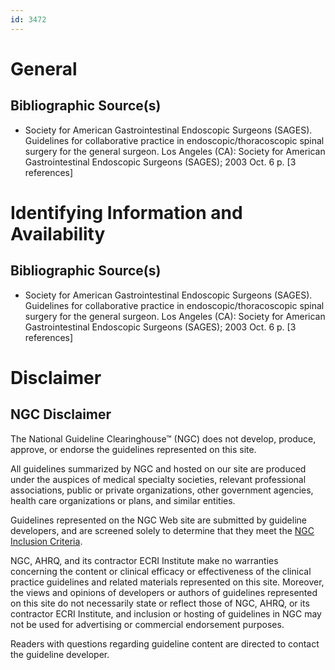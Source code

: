 ```yaml
---
id: 3472
---
```


# General

## Bibliographic Source(s)

- Society for American Gastrointestinal Endoscopic Surgeons (SAGES). Guidelines for collaborative practice in endoscopic/thoracoscopic spinal surgery for the general surgeon. Los Angeles (CA): Society for American Gastrointestinal Endoscopic Surgeons (SAGES); 2003 Oct. 6 p. [3 references]

# Identifying Information and Availability

## Bibliographic Source(s)

- Society for American Gastrointestinal Endoscopic Surgeons (SAGES). Guidelines for collaborative practice in endoscopic/thoracoscopic spinal surgery for the general surgeon. Los Angeles (CA): Society for American Gastrointestinal Endoscopic Surgeons (SAGES); 2003 Oct. 6 p. [3 references]

# Disclaimer

## NGC Disclaimer

The National Guideline Clearinghouse™ (NGC) does not develop, produce, approve, or endorse the guidelines represented on this site.

All guidelines summarized by NGC and hosted on our site are produced under the auspices of medical specialty societies, relevant professional associations, public or private organizations, other government agencies, health care organizations or plans, and similar entities.

Guidelines represented on the NGC Web site are submitted by guideline developers, and are screened solely to determine that they meet the [NGC Inclusion Criteria](/help-and-about/summaries/inclusion-criteria).

NGC, AHRQ, and its contractor ECRI Institute make no warranties concerning the content or clinical efficacy or effectiveness of the clinical practice guidelines and related materials represented on this site. Moreover, the views and opinions of developers or authors of guidelines represented on this site do not necessarily state or reflect those of NGC, AHRQ, or its contractor ECRI Institute, and inclusion or hosting of guidelines in NGC may not be used for advertising or commercial endorsement purposes.

Readers with questions regarding guideline content are directed to contact the guideline developer.

